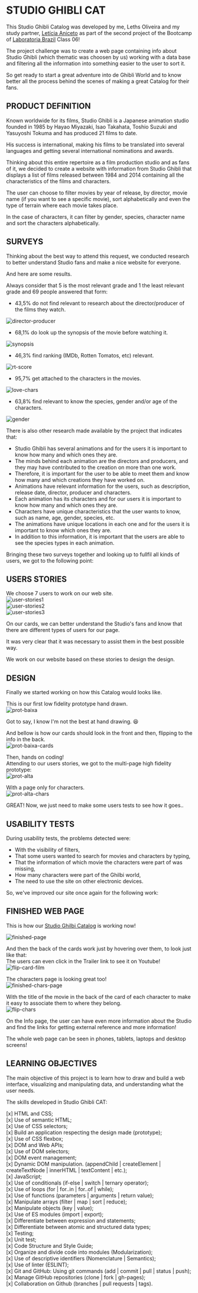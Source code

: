 # STUDIO GHIBLI CAT


This Studio Ghibli Catalog was developed by me, Leths Oliveira and my study partner, [Letícia Aniceto](https://github.com/leticia-aniceto) as part of the second project of the Bootcamp of [Laboratoria Brazil](https://www.laboratoria.la/br) Class 06!  

The project challenge was to create a web page containing info about Studio Ghibli (which thematic was choosen by us) working with a data base and filtering all the information into something easier to the user to sort it.  

So get ready to start a great adventure into de Ghibli World and to know better all the process behind the scenes of making a great Catalog for their fans.  

## PRODUCT DEFINITION  


Known worldwide for its films, Studio Ghibli is a Japanese animation studio founded in 1985 by Hayao Miyazaki, Isao Takahata, Toshio Suzuki and Yasuyoshi Tokuma and has produced 21 films to date.  

His success is international, making his films to be translated into several languages and getting several international nominations and awards.  

Thinking about this entire repertoire as a film production studio and as fans of it, we decided to create a website with information from Studio Ghibli that displays a list of films released between 1984 and 2014 containing all the characteristics of the films and characters.  

The user can choose to filter movies by year of release, by director, movie name (if you want to see a specific movie), sort alphabetically and even the type of terrain where each movie takes place.  

In the case of characters, it can filter by gender, species, character name and sort the characters alphabetically.  


## SURVEYS  


Thinking about the best way to attend this request, we conducted research to better understand Studio fans and make a nice website for everyone.  

And here are some results.  

Always consider that 5 is the most relevant grade and 1 the least relevant grade and 69 people answered that form:  

- 43,5% do not find relevant to research about the director/producer of the films they watch.  


![director-producer](https://user-images.githubusercontent.com/79461698/126393608-10326ff9-527e-4f6c-b3da-037fc62326cc.png)

- 68,1% do look up the synopsis of the movie before watching it.  

![synopsis](https://user-images.githubusercontent.com/79461698/126393741-3a29e272-1bed-4609-a697-e6e0e3c815eb.png)

- 46,3% find ranking (IMDb, Rotten Tomatos, etc) relevant.  

![rt-score](https://user-images.githubusercontent.com/79461698/126393805-79e3b301-a815-4549-ad7d-2e2566488424.png)

- 95,7% get attached to the characters in the movies.  

![love-chars](https://user-images.githubusercontent.com/79461698/126393926-cad864c8-6125-4045-a7dd-6451c404fd1b.png)

- 63,8% find relevant to know the species, gender and/or age of the characters.  

![gender](https://user-images.githubusercontent.com/79461698/126393966-006c6fb9-4338-4b19-8451-a175e79d488c.png)

There is also other research made available by the project that indicates that:  

- Studio Ghibli has several animations and for the users it is important to know how many and which ones they are.  
- The minds behind each animation are the directors and producers, and they may have contributed to the creation on more than one work.  
- Therefore, it is important for the user to be able to meet them and know how many and which creations they have worked on.  
- Animations have relevant information for the users, such as description, release date, director, producer and characters.  
- Each animation has its characters and for our users it is important to know how many and which ones they are.  
- Characters have unique characteristics that the user wants to know, such as name, age, gender, species, etc.  
- The animations have unique locations in each one and for the users it is important to know which ones they are.  
- In addition to this information, it is important that the users are able to see the species types in each animation.  

Bringing these two surveys together and looking up to fullfil all kinds of users, we got to the following point:  

## USERS STORIES  


We choose 7 users to work on our web site.  
![user-stories1](https://user-images.githubusercontent.com/79461698/126394027-04833c61-6b78-4590-99fd-bcb8ba5ee296.png)  
![user-stories2](https://user-images.githubusercontent.com/79461698/126394034-8492e9bf-eb4c-49f7-b742-e54e1025d127.png)  
![user-stories3](https://user-images.githubusercontent.com/79461698/126394039-8c5ab83d-513c-4916-bbdb-1a574e2ebb0a.png)  

On our cards, we can better understand the Studio's fans and know that there are different types of users for our page.   
 
It was very clear that it was necessary to assist them in the best possible way.  

We work on our website based on these stories to design the design.  

## DESIGN  


Finally we started working on how this Catalog would looks like.  

This is our first low fidelity prototype hand drawn.  
![prot-baixa](https://user-images.githubusercontent.com/79461698/126394090-ca148e1b-6776-4bd9-8f6a-913f55a3def4.png)

Got to say, I know I'm not the best at hand drawing. :laughing:  

And bellow is how our cards should look in the front and then, flipping to the info in the back.  
![prot-baixa-cards](https://user-images.githubusercontent.com/79461698/126394179-28e8b4e1-0927-4ca3-8f4b-7d80834e3916.png)

Then, hands on coding!  
Attending to our users stories, we got to the multi-page high fidelity prototype:  
![prot-alta](https://user-images.githubusercontent.com/79461698/126394194-72f87aba-866f-417f-98f4-529f5073edb5.png)

With a page only for characters.  
![prot-alta-chars](https://user-images.githubusercontent.com/79461698/126394230-7b0e818c-d093-436f-a843-99a7d033e568.png)

GREAT! Now, we just need to make some users tests to see how it goes..  

## USABILITY TESTS  


During usability tests, the problems detected were:  
- With the visibility of filters,  
- That some users wanted to search for movies and characters by typing,  
- That the information of which movie the characters were part of was missing,  
- How many characters were part of the Ghilbi world,  
- The need to use the site on other electronic devices.  

So, we've improved our site once again for the following work:  

## FINISHED WEB PAGE  


This is how our [Studio Ghilbi Catalog](https://lethsoliveira.github.io/SAP006-data-lovers/) is working now!  

![finished-page](https://user-images.githubusercontent.com/79461698/126394281-927042b1-0ee6-4d99-8660-9c36c9e7fadf.png)  

And then the back of the cards work just by hovering over them, to look just like that:  
The users can even click in the Trailer link to see it on Youtube!  
![flip-card-film](https://user-images.githubusercontent.com/79461698/126394330-3c1410ad-3ace-42f5-a93e-e54f264e4259.png)

The characters page is looking great too!  
![finished-chars-page](https://user-images.githubusercontent.com/79461698/126394393-75447b53-4f82-4bca-83fc-9529964a715a.png)

With the title of the movie in the back of the card of each character to make it easy to associate them to where they belong.  
![flip-chars](https://user-images.githubusercontent.com/79461698/126394423-3b9ff09b-391e-4c73-b19d-99f8cccf7058.png)

On the Info page, the user can have even more information about the Studio and find the links for getting external reference and more information!  

The whole web page can be seen in phones, tablets, laptops and desktop screens!  

## LEARNING OBJECTIVES  


The main objective of this project is to learn how to draw and build a web interface, visualizing and manipulating data, and understanding what the user needs.  

The skills developed in Studio Ghibli CAT:  

[x] HTML and CSS;  
[x] Use of semantic HTML;  
[x] Use of CSS selectors;  
[x] Build an application respecting the design made (prototype);  
[x] Use of CSS flexbox;  
[x] DOM and Web APIs;  
[x] Use of DOM selectors;  
[x] DOM event management;  
[x] Dynamic DOM manipulation. (appendChild | createElement | createTextNode | innerHTML | textContent | etc.);  
[x] JavaScript;  
[x] Use of conditionals (if-else | switch | ternary operator);  
[x] Use of loops (for | for..in | for..of | while);  
[x] Use of functions (parameters | arguments | return value);  
[x] Manipulate arrays (filter | map | sort | reduce);  
[x] Manipulate objects (key | value);  
[x] Use of ES modules (import | export);  
[x] Differentiate between expression and statements;  
[x] Differentiate between atomic and structured data types;  
[x] Testing;  
[x] Unit test;  
[x] Code Structure and Style Guide;   
[x] Organize and divide code into modules (Modularization);  
[x] Use of descriptive identifiers (Nomenclature | Semantics);  
[x] Use of linter (ESLINT);   
[x] Git and GitHub: Using git commands (add | commit | pull | status | push);  
[x] Manage GitHub repositories (clone | fork | gh-pages);  
[x] Collaboration on Github (branches | pull requests | tags).  
